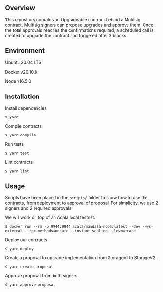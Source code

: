 ## Overview

This repository contains an Upgradeable contract behind a Multisig contract. Multisig signers can propose upgrades and approve them. Once the total approvals reaches the confirmations required, a scheduled call is created to upgrade the contract and triggered after 3 blocks.

## Environment

Ubuntu 20.04 LTS

Docker v20.10.8

Node v16.5.0

## Installation

Install dependencies

```
$ yarn
```

Compile contracts

```
$ yarn compile
```

Run tests

```
$ yarn test
```

Lint contracts

```
$ yarn lint
```

## Usage

Scripts have been placed in the `scripts/` folder to show how to use the contracts, from deployment to approval of proposal.
For simplicity, we use 2 signers and 2 required approvals.

We will work on top of an Acala local testnet.

```
$ docker run --rm -p 9944:9944 acala/mandala-node:latest --dev --ws-external --rpc-methods=unsafe --instant-sealing  -levm=trace
```

Deploy our contracts

```
$ yarn deploy
```

Create a proposal to upgrade implementation from StorageV1 to StorageV2.

```
$ yarn create-proposal
```

Approve proposal from both signers.

```
$ yarn approve-proposal
```
